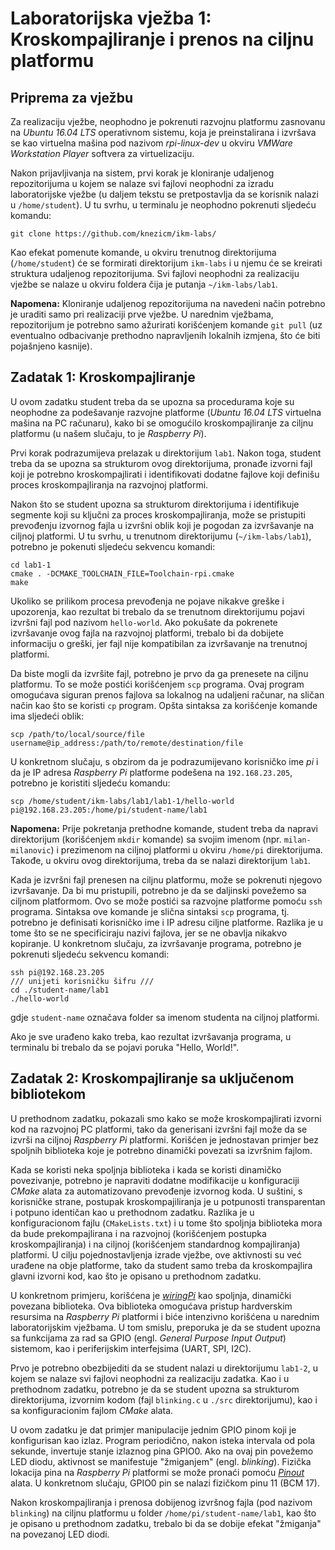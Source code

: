 # Laboratorijska vježba 1: Kroskompajliranje i prenos na ciljnu platformu
## Priprema za vježbu
Za realizaciju vježbe, neophodno je pokrenuti razvojnu platformu zasnovanu na *Ubuntu 16.04 LTS* operativnom sistemu, koja je preinstalirana i izvršava se kao virtuelna mašina pod nazivom *rpi-linux-dev* u okviru *VMWare Workstation Player* softvera za virtuelizaciju.

Nakon prijavljivanja na sistem, prvi korak je kloniranje udaljenog repozitorijuma u kojem se nalaze svi fajlovi neophodni za izradu laboratorijske vježbe (u daljem tekstu se pretpostavlja da se korisnik nalazi u `/home/student`). U tu svrhu, u terminalu je neophodno pokrenuti sljedeću komandu:

```
git clone https://github.com/knezicm/ikm-labs/
```

Kao efekat pomenute komande, u okviru trenutnog direktorijuma (`/home/student`) će se formirati direktorijum `ikm-labs` i u njemu će se kreirati struktura udaljenog repozitorijuma. Svi fajlovi neophodni za realizaciju vježbe se nalaze u okviru foldera čija je putanja `~/ikm-labs/lab1`.

**Napomena:** Kloniranje udaljenog repozitorijuma na navedeni način potrebno je uraditi samo pri realizaciji prve vježbe. U narednim vježbama, repozitorijum je potrebno samo ažurirati korišćenjem komande `git pull` (uz eventualno odbacivanje prethodno napravljenih lokalnih izmjena, što će biti pojašnjeno kasnije).

## Zadatak 1: Kroskompajliranje
U ovom zadatku student treba da se upozna sa procedurama koje su neophodne za podešavanje razvojne platforme (*Ubuntu 16.04 LTS* virtuelna mašina na PC računaru), kako bi se omogućilo kroskompajliranje za ciljnu platformu (u našem slučaju, to je *Raspberry Pi*).

Prvi korak podrazumijeva prelazak u direktorijum `lab1`. Nakon toga, student treba da se upozna sa strukturom ovog direktorijuma, pronađe izvorni fajl koji je potrebno kroskompajlirati i identifikovati dodatne fajlove koji definišu proces kroskompajliranja na razvojnoj platformi.

Nakon što se student upozna sa strukturom direktorijuma i identifikuje segmente koji su ključni za proces kroskompajliranja, može se pristupiti prevođenju izvornog fajla u izvršni oblik koji je pogodan za izvršavanje na ciljnoj platformi. U tu svrhu, u trenutnom direktorijumu (`~/ikm-labs/lab1`), potrebno je pokenuti sljedeću sekvencu komandi:

```
cd lab1-1
cmake . -DCMAKE_TOOLCHAIN_FILE=Toolchain-rpi.cmake
make
```

Ukoliko se prilikom procesa prevođenja ne pojave nikakve greške i upozorenja, kao rezultat bi trebalo da se trenutnom direktorijumu pojavi izvršni fajl pod nazivom `hello-world`. Ako pokušate da pokrenete izvršavanje ovog fajla na razvojnoj platformi, trebalo bi da dobijete informaciju o greški, jer fajl nije kompatibilan za izvršavanje na trenutnoj platformi.

Da biste mogli da izvršite fajl, potrebno je prvo da ga prenesete na ciljnu platformu. To se može postići korišćenjem `scp` programa. Ovaj program omogućava siguran prenos fajlova sa lokalnog na udaljeni računar, na sličan način kao što se koristi `cp` program. Opšta sintaksa za korišćenje komande ima sljedeći oblik:

```
scp /path/to/local/source/file username@ip_address:/path/to/remote/destination/file
```

U konkretnom slučaju, s obzirom da je podrazumijevano korisničko ime *pi* i da je IP adresa *Raspberry Pi* platforme podešena na `192.168.23.205`, potrebno je koristiti sljedeću komandu:

```
scp /home/student/ikm-labs/lab1/lab1-1/hello-world pi@192.168.23.205:/home/pi/student-name/lab1
```

**Napomena:** Prije pokretanja prethodne komande, student treba da napravi direktorijum (korišćenjem `mkdir` komande) sa svojim imenom (npr. `milan-milanovic`) i prezimenom na ciljnoj platformi u okviru `/home/pi` direktorijuma. Takođe, u okviru ovog direktorijuma, treba da se nalazi direktorijum `lab1`.

Kada je izvršni fajl prenesen na ciljnu platformu, može se pokrenuti njegovo izvršavanje. Da bi mu pristupili, potrebno je da se daljinski povežemo sa ciljnom platformom. Ovo se može postići sa razvojne platforme pomoću `ssh` programa. Sintaksa ove komande je slična sintaksi `scp` programa, tj. potrebno je definisati korisničko ime i IP adresu ciljne platforme. Razlika je u tome što se ne specificiraju nazivi fajlova, jer se ne obavlja nikakvo kopiranje. U konkretnom slučaju, za izvršavanje programa, potrebno je pokrenuti sljedeću sekvencu komandi:

```
ssh pi@192.168.23.205
/// unijeti korisničku šifru ///
cd ./student-name/lab1
./hello-world
```

gdje `student-name` označava folder sa imenom studenta na ciljnoj platformi.

Ako je sve urađeno kako treba, kao rezultat izvršavanja programa, u terminalu bi trebalo da se pojavi poruka "Hello, World!".

## Zadatak 2: Kroskompajliranje sa uključenom bibliotekom
U prethodnom zadatku, pokazali smo kako se može kroskompajlirati izvorni kod na razvojnoj PC platformi, tako da generisani izvršni fajl može da se izvrši na ciljnoj *Raspberry Pi* platformi. Korišćen je jednostavan primjer bez spoljnih biblioteka koje je potrebno dinamički povezati sa izvršnim fajlom.

Kada se koristi neka spoljnja biblioteka i kada se koristi dinamičko povezivanje, potrebno je napraviti dodatne modifikacije u konfiguraciji *CMake* alata za automatizovano prevođenje izvornog koda. U suštini, s korisničke strane, postupak kroskompajiliranja je u potpunosti transparentan i potpuno identičan kao u prethodnom zadatku. Razlika je u konfiguracionom fajlu (`CMakeLists.txt`) i u tome što spoljnja biblioteka mora da bude prekompajlirana i na razvojnoj (korišćenjem postupka kroskompajliranja) i na ciljnoj (korišćenjem standardnog kompajliranja) platformi. U cilju pojednostavljenja izrade vježbe, ove aktivnosti su već urađene na obje platforme, tako da student samo treba da kroskompajlira glavni izvorni kod, kao što je opisano u prethodnom zadatku.

U konkretnom primjeru, korišćena je [*wiringPi*](http://wiringpi.com/) kao spoljnja, dinamički povezana biblioteka. Ova biblioteka omogućava pristup hardverskim resursima na *Raspberry Pi* platformi i biće intenzivno korišćena u narednim laboratorijskim vježbama. U tom smislu, preporuka je da se student upozna sa funkcijama za rad sa GPIO (engl. *General Purpose Input Output*) sistemom, kao i periferijskim interfejsima (UART, SPI, I2C).

Prvo je potrebno obezbijediti da se student nalazi u direktorijumu `lab1-2`, u kojem se nalaze svi fajlovi neophodni za realizaciju zadatka. Kao i u prethodnom zadatku, potrebno je da se student upozna sa strukturom direktorijuma, izvornim kodom (fajl `blinking.c` u `./src` direktorijumu), kao i sa konfiguracionim fajlom *CMake* alata.

U ovom zadatku je dat primjer manipulacije jednim GPIO pinom koji je konfigurisan kao izlaz. Program periodično, nakon isteka intervala od pola sekunde, invertuje stanje izlaznog pina GPIO0. Ako na ovaj pin povežemo LED diodu, aktivnost se manifestuje "žmiganjem" (engl. *blinking*). Fizička lokacija pina na *Raspberry Pi* platformi se može pronaći pomoću [*Pinout*](https://pinout.xyz/) alata. U konkretnom slučaju, GPIO0 pin se nalazi fizičkom pinu 11 (BCM 17).

Nakon kroskompajliranja i prenosa dobijenog izvršnog fajla (pod nazivom `blinking`) na ciljnu platformu u folder `/home/pi/student-name/lab1`, kao što je opisano u prethodnom zadatku, trebalo bi da se dobije efekat "žmiganja" na povezanoj LED diodi.
